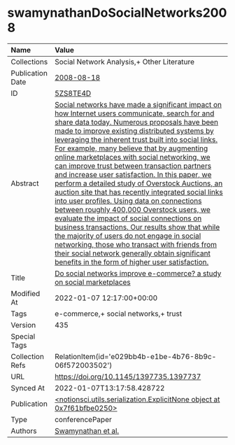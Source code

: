 # swamynathanDoSocialNetworks2008
| Name             | Value                                                                                                                                                                                                                                                                                                                                                                                                                                                                                                                                                                                                                                                                                                                                                                                                                                                                                                                                                                                                                               |
|:-----------------|:------------------------------------------------------------------------------------------------------------------------------------------------------------------------------------------------------------------------------------------------------------------------------------------------------------------------------------------------------------------------------------------------------------------------------------------------------------------------------------------------------------------------------------------------------------------------------------------------------------------------------------------------------------------------------------------------------------------------------------------------------------------------------------------------------------------------------------------------------------------------------------------------------------------------------------------------------------------------------------------------------------------------------------|
| Collections      | Social Network Analysis,+ Other Literature                                                                                                                                                                                                                                                                                                                                                                                                                                                                                                                                                                                                                                                                                                                                                                                                                                                                                                                                                                                          |
| Publication Date | [2008-08-18](<notionsci.utils.serialization.ExplicitNone object at 0x7f61bfeec9d0>)                                                                                                                                                                                                                                                                                                                                                                                                                                                                                                                                                                                                                                                                                                                                                                                                                                                                                                                                                 |
| ID               | [5ZS8TE4D](<notionsci.utils.serialization.ExplicitNone object at 0x7f61bfeecb50>)                                                                                                                                                                                                                                                                                                                                                                                                                                                                                                                                                                                                                                                                                                                                                                                                                                                                                                                                                   |
| Abstract         | [Social networks have made a significant impact on how Internet users communicate, search for and share data today. Numerous proposals have been made to improve existing distributed systems by leveraging the inherent trust built into social links. For example, many believe that by augmenting online marketplaces with social networking, we can improve trust between transaction partners and increase user satisfaction. In this paper, we perform a detailed study of Overstock Auctions, an auction site that has recently integrated social links into user profiles. Using data on connections between roughly 400,000 Overstock users, we evaluate the impact of social connections on business transactions. Our results show that while the majority of users do not engage in social networking, those who transact with friends from their social network generally obtain significant benefits in the form of higher user satisfaction.](<notionsci.utils.serialization.ExplicitNone object at 0x7f61bfeecc10>) |
| Title            | [Do social networks improve e-commerce? a study on social marketplaces](<notionsci.utils.serialization.ExplicitNone object at 0x7f61bfeecd30>)                                                                                                                                                                                                                                                                                                                                                                                                                                                                                                                                                                                                                                                                                                                                                                                                                                                                                      |
| Modified At      | 2022-01-07 12:17:00+00:00                                                                                                                                                                                                                                                                                                                                                                                                                                                                                                                                                                                                                                                                                                                                                                                                                                                                                                                                                                                                           |
| Tags             | e-commerce,+ social networks,+ trust                                                                                                                                                                                                                                                                                                                                                                                                                                                                                                                                                                                                                                                                                                                                                                                                                                                                                                                                                                                                |
| Version          | 435                                                                                                                                                                                                                                                                                                                                                                                                                                                                                                                                                                                                                                                                                                                                                                                                                                                                                                                                                                                                                                 |
| Special Tags     |                                                                                                                                                                                                                                                                                                                                                                                                                                                                                                                                                                                                                                                                                                                                                                                                                                                                                                                                                                                                                                     |
| Collection Refs  | RelationItem(id='e029bb4b-e1be-4b76-8b9c-06f572003502')                                                                                                                                                                                                                                                                                                                                                                                                                                                                                                                                                                                                                                                                                                                                                                                                                                                                                                                                                                             |
| URL              | https://doi.org/10.1145/1397735.1397737                                                                                                                                                                                                                                                                                                                                                                                                                                                                                                                                                                                                                                                                                                                                                                                                                                                                                                                                                                                             |
| Synced At        | 2022-01-07T13:17:58.428722                                                                                                                                                                                                                                                                                                                                                                                                                                                                                                                                                                                                                                                                                                                                                                                                                                                                                                                                                                                                          |
| Publication      | [<notionsci.utils.serialization.ExplicitNone object at 0x7f61bfbe0250>](<notionsci.utils.serialization.ExplicitNone object at 0x7f61bfbe0250>)                                                                                                                                                                                                                                                                                                                                                                                                                                                                                                                                                                                                                                                                                                                                                                                                                                                                                      |
| Type             | conferencePaper                                                                                                                                                                                                                                                                                                                                                                                                                                                                                                                                                                                                                                                                                                                                                                                                                                                                                                                                                                                                                     |
| Authors          | [Swamynathan et al.](<notionsci.utils.serialization.ExplicitNone object at 0x7f61bfbe0400>)                                                                                                                                                                                                                                                                                                                                                                                                                                                                                                                                                                                                                                                                                                                                                                                                                                                                                                                                         |

